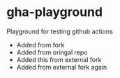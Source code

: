 # gha-playground
Playground for testing github actions

- Added from fork 
- Added from oringal repo
- Added this from external fork
- Added from external fork again
